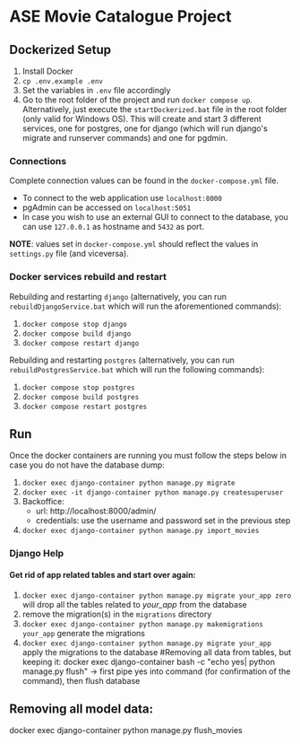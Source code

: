 # ASE Movie Catalogue Project
## Dockerized Setup
1. Install Docker
2. `cp .env.example .env`
3. Set the variables in `.env` file accordingly
4. Go to the root folder of the project and run `docker compose up`. Alternatively, just execute the `startDockerized.bat` file in the root folder (only valid for Windows OS). This will create and start 3 different services, one for postgres, one for django (which will run django's migrate and runserver commands) and one for pgdmin.

### Connections
Complete connection values can be found in the `docker-compose.yml` file.
- To connect to the web application use `localhost:8000`
- pgAdmin can be accessed on `localhost:5051`
- In case you wish to use an external GUI to connect to the database, you can use `127.0.0.1` as hostname and `5432` as port.

**NOTE**: values set in `docker-compose.yml` should reflect the values in `settings.py` file (and viceversa).
### Docker services rebuild and restart

Rebuilding and restarting `django` (alternatively, you can run `rebuildDjangoService.bat` which will run the aforementioned commands):
1. `docker compose stop django`
2. `docker compose build django`
3. `docker compose restart django`

Rebuilding and restarting `postgres` (alternatively, you can run `rebuildPostgresService.bat` which will run the following commands):
1. `docker compose stop postgres`
2. `docker compose build postgres`
3. `docker compose restart postgres`

## Run
Once the docker containers are running you must follow the steps below in case you do not have the database dump:
1. `docker exec django-container python manage.py migrate`
2. `docker exec -it django-container python manage.py createsuperuser`
3. Backoffice:
    - url: http://localhost:8000/admin/
    - credentials: use the username and password set in the previous step
4. `docker exec django-container python manage.py import_movies`


### Django Help
#### Get rid of app related tables and start over again:
1. `docker exec django-container python manage.py migrate your_app zero` will drop all the tables related to _your_app_ from the database
2. remove the migration(s) in the `migrations` directory
3. `docker exec django-container python manage.py makemigrations your_app` generate the migrations
4. `docker exec django-container python manage.py migrate your_app` apply the migrations to the database
#Removing all data from tables, but keeping it: docker exec django-container bash -c "echo yes| python manage.py flush" -> first pipe yes into command (for confirmation of the command), then flush database

## Removing all model data:
docker exec django-container python manage.py flush_movies